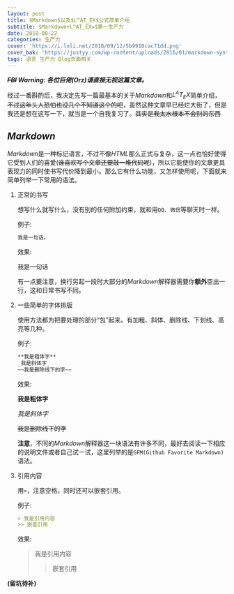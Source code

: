 ```yaml
---
layout: post
title: $Markdown$以及$L^AT_EX$公式简单介绍
subtitle: $Markdown+L^AT_EX=$第一生产力
date: 2018-08-22
categories: 生产力
cover: 'https://i.loli.net/2018/09/12/5b9910cac71dd.png'
cover_bak: 'https://justyy.com/wp-content/uploads/2016/01/markdown-syntax-language.png'
tags: 语言 生产力 Blog页面相关
---
```


___~~FBI~~ Warning: 各位巨佬(Orz)请直接无视这篇文章。___

经过一番斟酌后，我决定先写一篇最基本的关于$Markdown$和$L^AT_EX$简单介绍，~~不过这年头人恐怕也没几个不知道这个的吧~~，虽然这种文章早已经烂大街了，但是我还是想在这写一下，就当是一个自我复习了。~~其实是我太水根本不会别的东西~~

## $Markdown$

$Markdown$是一种标记语言，不过不像$HTML$那么正式与复杂，这一点也恰好使得它受到人们的喜爱(~~谁喜欢写个文章还要敲一堆代码呢~~)，所以它能使你的文章更具表现力的同时使书写代价降到最小。那么它有什么功能，又怎样使用呢，下面就来简单列举一下常用的语法。

1. 正常的书写

    想写什么就写什么，没有别的任何附加约束，就和用`QQ`、`微信`等聊天时一样。
    
    例子:
    ```Markdown
    我是一句话。
    ```
    
    效果:
    
    我是一句话
      
    
    有一点要注意，换行另起一段时大部分的$Markdown$解释器需要你**额外**空出一行，这和日常书写不同。
    
    
    
2. 一些简单的字体排版

    使用方法都为把要处理的部分“包”起来。有加粗、斜体、删除线、下划线、高亮等几种。

    例子:
    ```Markdown
    **我是粗体字**
    _我是斜体字_
    ~~我是删除线下的字~~
    ```
    
    效果:
    
    **我是粗体字**
    
    _我是斜体字_
    
    ~~我是删除线下的字~~
      
    **注意**，不同的$Markdown$解释器这一块语法有许多不同，最好去阅读一下相应的说明文件或者自己试一试，这里列举的是`GFM(Github Favorite Markdown)`语法。
    
3. 引用内容

    用`>`，注意空格，同时还可以嵌套引用。
    
    例子:
    ```Markdown
    > 我是引用内容
    >> 嵌套引用
    ```
    效果:
    
    > 我是引用内容
    >> 嵌套引用
    

**(留坑待补)**
